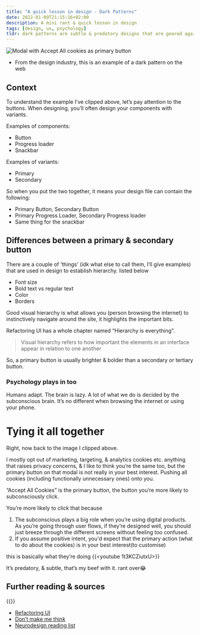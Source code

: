```yaml
---
title: "A quick lesson in design - Dark Patterns"
date: 2022-01-09T21:15:16+02:00
description: A mini rant & quick lesson in design
tags: [design, ux, psychology]
tldr: dark patterns are subtle & predatory designs that are geared against you, the product user.
---
```


![Modal with Accept All cookies as primary button](/images/dark-pattern.jpg)
- From the design industry, this is an example of a dark pattern on the web

## Context
To understand the example I’ve clipped above, let’s pay attention to the buttons. When designing, you’ll often design your components with variants. 

Examples of components:
- Button
- Progress loader
- Snackbar

Examples of variants:
- Primary
- Secondary

So when you put the two together, it means your design file can contain the following: 
- Primary Button, Secondary Button
- Primary Progress Loader, Secondary Progress loader
- Same thing for the snackbar

## Differences between a primary & secondary button
There are a couple of ’things’ (idk what else to call them, I’ll give examples) that are used in design to establish hierarchy. listed below
- Font size
- Bold text vs regular text
- Color
- Borders

Good visual hierarchy is what allows you (person browsing the internet) to instinctively navigate around the site, it highlights the important bits. 

Refactoring UI has a whole chapter named “Hierarchy is everything".
> Visual hierarchy refers to how important the elements in an interface appear in relation to one another



So, a primary button is usually brighter & bolder than a secondary or tertiary button. 

### Psychology plays in too

Humans adapt. The brain is lazy. A lot of what we do is decided by the subconscious brain. It’s no different when browsing the internet or using your phone. 

# Tying it all together
Right, now back to the image I clipped above.

I mostly opt out of marketing, targeting, & analytics cookies etc. anything that raises privacy concerns, & I like to think you’re the same too, but the primary button on that modal is not really in your best interest. Pushing all cookies (including functionally unnecessary ones) onto you.

“Accept All Cookies” is the primary button, the button you’re more likely to subconsciously click.

You’re more likely to click that because
1. The subconscious plays a big role when you’re using digital products. As you’re going through user flows, if they’re designed well, you should just breeze through the different screens without feeling too confused.
2. If you assume positive intent, you'd expect that the primary action (what to do about the cookies) is in your best interest(to customise)
   
this is basically what they’re doing
{{<youtube 1t3KCZiutxU>}}

It’s predatory, & subtle, that’s my beef with it. rant over😂



## Further reading & sources
{{<youtube cjMbtDcHL7k>}}
- [Refactoring UI](https://www.refactoringui.com/)
- [Don’t make me think](https://www.amazon.com/Dont-Make-Think-Revisited-Usability/dp/0321965515)
- [Neurodesign reading list](https://uxplanet.org/the-neurodesign-reading-list-b8e115bdca73)
